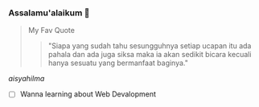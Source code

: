 ### Assalamu'alaikum 👋
> My Fav Quote
>> "Siapa yang sudah tahu sesungguhnya setiap ucapan itu ada pahala dan ada juga siksa  maka ia akan sedikit bicara kecuali hanya sesuatu yang bermanfaat baginya."

_aisyahilma_

- [ ] Wanna learning about Web Devalopment

